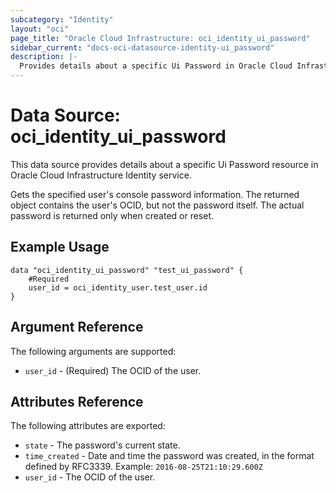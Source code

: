 ```yaml
---
subcategory: "Identity"
layout: "oci"
page_title: "Oracle Cloud Infrastructure: oci_identity_ui_password"
sidebar_current: "docs-oci-datasource-identity-ui_password"
description: |-
  Provides details about a specific Ui Password in Oracle Cloud Infrastructure Identity service
---
```


# Data Source: oci_identity_ui_password
This data source provides details about a specific Ui Password resource in Oracle Cloud Infrastructure Identity service.

Gets the specified user's console password information. The returned object contains the user's OCID,
but not the password itself. The actual password is returned only when created or reset.


## Example Usage

```hcl
data "oci_identity_ui_password" "test_ui_password" {
	#Required
	user_id = oci_identity_user.test_user.id
}
```

## Argument Reference

The following arguments are supported:

* `user_id` - (Required) The OCID of the user.


## Attributes Reference

The following attributes are exported:

* `state` - The password's current state.
* `time_created` - Date and time the password was created, in the format defined by RFC3339.  Example: `2016-08-25T21:10:29.600Z` 
* `user_id` - The OCID of the user.

